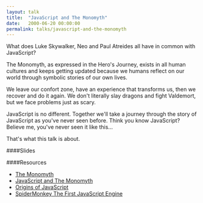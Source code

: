 ```yaml
---
layout: talk
title:  "JavaScript and The Monomyth"
date:   2000-06-20 00:00:00
permalink: talks/javascript-and-the-monomyth
---
```


What does Luke Skywalker, Neo and Paul Atreides all have in common with JavaScript?

The Monomyth, as expressed in the Hero's Journey, exists in all human cultures and keeps getting updated because we humans reflect on our world through symbolic stories of our own lives.

We leave our confort zone, have an experience that transforms us, then we recover and do it again. We don't literally slay dragons and fight Valdemort, but we face problems just as scary.

JavaScript is no different. Together we'll take a journey through the story of JavaScript as you've never seen before. Think you know JavaScript? Believe me, you've never seen it like this...

That's what this talk is about.

####Slides

<script async class="speakerdeck-embed" data-id="6697f7a03472013238ed56e996df704e" data-ratio="1.77777777777778" src="//speakerdeck.com/assets/embed.js"></script>

####Resources
* [The Monomyth][The Monomyth]
* [JavaScript and The Monomyth][JavaScript and The Monomyth]
* [Origins of JavaScript][Origins of JavaScript]
* [SpiderMonkey The First JavaScript Engine][SpiderMonkey The First JavaScript Engine]


[The Monomyth]: http://en.wikipedia.org/wiki/The_Hero_with_a_Thousand_Faces
[JavaScript and The Monomyth]: http://tiandavis.com/talks/javascript-and-the-monomyth
[Origins of JavaScript]: https://news.ycombinator.com/item?id=2783060
[SpiderMonkey The First JavaScript Engine]: https://brendaneich.com/2011/06/new-javascript-engine-module-owner/




